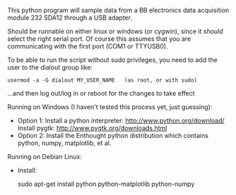 This python program will sample data from a BB electronics data acquisition module 232 SDA12 through a USB adapter.

Should be runnable on either linux or windows (or cygwin), since it *should* select the right serial port.  Of course this assumes that you are communicating with the first port (COM1 or TTYUSB0).

To be able to run the script without sudo privileges, you need to add the user to the dialout group like:

    usermod -a -G dialout MY_USER_NAME   (as root, or with sudo)

...and then log out/log in or reboot for the changes to take effect

Running on Windows (I haven't tested this process yet, just guessing):

- Option 1:
    Install a python interpreter: http://www.python.org/download/
    Install pygtk: http://www.pygtk.org/downloads.html
- Option 2:
    Install the Enthought python distribution which contains python, numpy, matplotlib, et al.

Running on Debian Linux:

- Install:

    sudo apt-get install python python-matplotlib python-numpy

